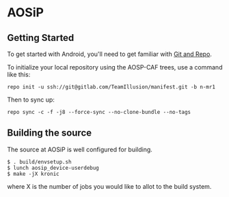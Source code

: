 AOSiP
===========

Getting Started
---------------

To get started with Android, you'll need to get
familiar with [Git and Repo](http://source.android.com/source/using-repo.html).

To initialize your local repository using the AOSP-CAF trees, use a command like this:

    repo init -u ssh://git@gitlab.com/TeamIllusion/manifest.git -b n-mr1

Then to sync up:

    repo sync -c -f -j8 --force-sync --no-clone-bundle --no-tags

Building the source
---------------

The source at AOSiP is well configured for building.

    $ . build/envsetup.sh
    $ lunch aosip_device-userdebug
    $ make -jX kronic

where X is the number of jobs you would like to allot to the build system.
